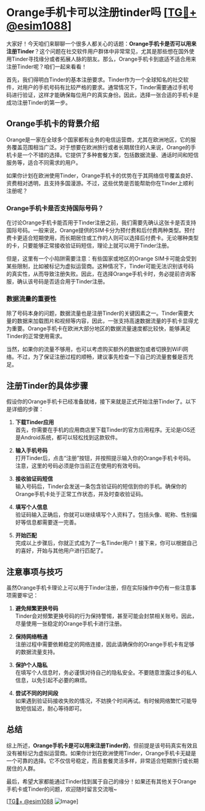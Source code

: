# Orange手机卡可以注册tinder吗 [[TG💪+ @esim1088](https://t.me/s/esim1088)]

大家好！今天咱们来聊聊一个很多人都关心的话题：**Orange手机卡是否可以用来注册Tinder**？这个问题在社交软件用户群体中非常常见，尤其是那些想在国外使用Tinder寻找缘分或者拓展人脉的朋友。那么，Orange手机卡到底适不适合用来注册Tinder呢？咱们一起来看看！

首先，我们得明白Tinder的基本注册要求。Tinder作为一个全球知名的社交软件，对用户的手机号码有比较严格的要求。通常情况下，Tinder需要通过手机号码进行验证，这样才能确保每位用户的真实身份。因此，选择一张合适的手机卡是成功注册Tinder的第一步。

## Orange手机卡的背景介绍

Orange是一家在全球多个国家都有业务的电信运营商，尤其在欧洲地区，它的服务覆盖范围相当广泛。对于想要在欧洲旅行或者长期居住的人来说，Orange的手机卡是一个不错的选择。它提供了多种套餐方案，包括数据流量、通话时间和短信服务等，适合不同需求的用户。

如果你计划在欧洲使用Tinder，Orange手机卡的优势在于其网络信号覆盖良好、资费相对透明，且支持多国漫游。不过，这些优势是否能帮助你在Tinder上顺利注册呢？

### Orange手机卡是否支持国际号码？

在讨论Orange手机卡能否用于Tinder注册之前，我们需要先确认这张卡是否支持国际号码。一般来说，Orange提供的SIM卡分为预付费和后付费两种类型。预付费卡更适合短期使用，而长期居住或工作的人则可以选择后付费卡。无论哪种类型的卡，只要能够正常接收验证码短信，理论上就可以用于Tinder注册。

但是，这里有一个小陷阱需要注意：有些国家或地区的Orange SIM卡可能会受到某些限制，比如被标记为虚拟运营商。这种情况下，Tinder可能无法识别该号码的真实性，从而导致注册失败。因此，在选择Orange手机卡时，务必提前咨询客服，确认该号码是否适合用于Tinder注册。

### 数据流量的重要性

除了号码本身的问题，数据流量也是注册Tinder的关键因素之一。Tinder需要大量的数据来加载图片和视频等内容，因此，一张支持高速数据流量的手机卡显得尤为重要。Orange手机卡在欧洲大部分地区的数据流量速度都比较快，能够满足Tinder的正常使用需求。

当然，如果你的流量不够用，也可以考虑购买额外的数据包或者切换到WiFi网络。不过，为了保证注册过程的顺畅，建议事先检查一下自己的流量套餐是否充足。

## 注册Tinder的具体步骤

假设你的Orange手机卡已经准备就绪，接下来就是正式开始注册Tinder了。以下是详细的步骤：

1. **下载Tinder应用**  
   首先，你需要在手机的应用商店里下载Tinder的官方应用程序。无论是iOS还是Android系统，都可以轻松找到这款软件。

2. **输入手机号码**  
   打开Tinder后，点击“注册”按钮，并按照提示输入你的Orange手机卡号码。注意，这里的号码必须是你当前正在使用的有效号码。

3. **接收验证码短信**  
   输入号码后，Tinder会发送一条包含验证码的短信到你的手机。确保你的Orange手机卡处于正常工作状态，并及时查收验证码。

4. **填写个人信息**  
   验证码输入正确后，你就可以继续填写个人资料了。包括头像、昵称、性别偏好等信息都需要逐一完善。

5. **开始匹配**  
   完成以上步骤后，你就正式成为了一名Tinder用户！接下来，你可以根据自己的喜好，开始与其他用户进行匹配了。

## 注意事项与技巧

虽然Orange手机卡理论上可以用于Tinder注册，但在实际操作中仍有一些注意事项需要牢记：

1. **避免频繁更换号码**  
   Tinder会对频繁更换号码的行为保持警惕，甚至可能会封禁相关账号。因此，尽量使用一张稳定的Orange手机卡进行注册。

2. **保持网络畅通**  
   注册过程中需要依赖稳定的网络连接，因此请确保你的Orange手机卡有足够的数据流量支持。

3. **保护个人隐私**  
   在填写个人信息时，务必谨慎对待自己的隐私安全。不要随意泄露过多的私人信息，以免引起不必要的麻烦。

4. **尝试不同的时间段**  
   如果遇到验证码接收失败的情况，不妨换个时间再试。有时候网络繁忙可能导致短信延迟，耐心等待即可。

## 总结

综上所述，**Orange手机卡是可以用来注册Tinder的**，但前提是该号码真实有效且没有被标记为虚拟运营商。如果你计划在欧洲使用Tinder，Orange手机卡无疑是一个可靠的选择。它不仅信号稳定，而且套餐灵活多样，非常适合短期旅行或长期居住的人群。

最后，希望大家都能通过Tinder找到属于自己的缘分！如果还有其他关于Orange手机卡或Tinder的问题，欢迎随时留言交流哦~ 

[[TG💪+ @esim1088](https://t.me/s/esim1088) ![Image](https://i.postimg.cc/4NQfJmqS/Snipaste-2025-05-13-00-14-12.png)]